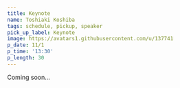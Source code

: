 ```yaml
---
title: Keynote
name: Toshiaki Koshiba
tags: schedule, pickup, speaker
pick_up_label: Keynote
image: https://avatars1.githubusercontent.com/u/137741
p_date: 11/1
p_time: '13:30'
p_length: 30
---
```


Coming soon...
